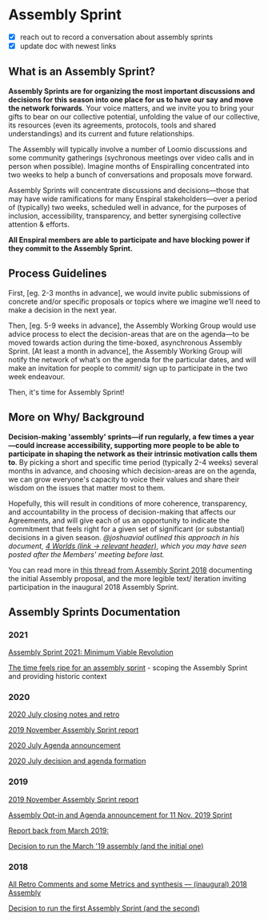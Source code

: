 # Assembly Sprint

- [x] reach out to record a conversation about assembly sprints
- [x] update doc with newest links

## What is an Assembly Sprint?

**Assembly Sprints are for organizing the most important discussions and decisions for this season into one place for us to have our say and move the network forwards**. Your voice matters, and we invite you to bring your gifts to bear on our collective potential, unfolding the value of our collective, its resources \(even its agreements, protocols, tools and shared understandings\) and its current and future relationships.

The Assembly will typically involve a number of Loomio discussions and some community gatherings \(sychronous meetings over video calls and in person when possible\). Imagine months of Enspiralling concentrated into two weeks to help a bunch of conversations and proposals move forward.

Assembly Sprints will concentrate discussions and decisions—those that may have wide ramifications for many Enspiral stakeholders—over a period of (typically) two weeks, scheduled well in advance, for the purposes of inclusion, accessibility, transparency, and better synergising collective attention & efforts.

**All Enspiral members are able to participate and have blocking power if they commit to the Assembly Sprint.**

## Process Guidelines

First, \[eg. 2-3 months in advance\], we would invite public submissions of concrete and/or specific proposals or topics where we imagine we’ll need to make a decision in the next year.

Then, \[eg. 5-9 weeks in advance\], the Assembly Working Group would use advice process to elect the decision-areas that are on the agenda—to be moved towards action during the time-boxed, asynchronous Assembly Sprint. \[At least a month in advance\], the Assembly Working Group will notify the network of what’s on the agenda for the particular dates, and will make an invitation for people to commit/ sign up to participate in the two week endeavour.

Then, it's time for Assembly Sprint!

## More on Why/ Background

**Decision-making 'assembly' sprints—if run regularly, a few times a year—could increase accessibility, supporting more people to be able to participate in shaping the network as their intrinsic motivation calls them to**. By picking a short and specific time period (typically 2-4 weeks) several months in advance, and choosing which decision-areas are on the agenda, we can grow everyone's capacity to voice their values and share their wisdom on the issues that matter most to them.

Hopefully, this will result in conditions of more coherence, transparency, and accountability in the process of decision-making that affects our Agreements, and will give each of us an opportunity to indicate the commitment that feels right for a given set of significant \(or substantial\) decisions in a given season. _@joshuavial outlined this approach in his document,_ [_4 Worlds \(link → relevant header\)_](https://docs.google.com/document/d/1VxnXg1jYlf26Eakybj_AHWd8iKXbDYQx8klbRHi-PCI/edit#heading=h.ieqmtfr9n4fb), _which you may have seen posted after the Members' meeting before last._

You can read more in [this thread from Assembly Sprint 2018](https://www.loomio.com/d/myTOM64J/next-steps-and-2018-closing-comments-assembly-sprint-an-online-enspiral-convergence?q=) documenting the initial Assembly proposal, and the more legible text/ iteration inviting participation in the inaugural 2018 Assembly Sprint.

## Assembly Sprints Documentation

### 2021

[Assembly Sprint 2021: Minimum Viable Revolution](https://www.loomio.com/d/DmSu3bCw/)

[The time feels ripe for an assembly sprint](https://www.loomio.com/d/Bm4hMeVH/comment/2460333) - scoping the Assembly Sprint and providing historic context

### 2020

[2020 July closing notes and retro](https://www.loomio.org/d/cGuE6WRl/closing-circle-retrospective-and-harvest-)

[2019 November Assembly Sprint report](https://www.loomio.org/d/6o920KVU/retrospective-asssembly-sprint-nov-2019-)

[2020 July Agenda announcement](https://www.loomio.org/d/zMsW9GJ2/prototyping-the-next-4-years-agenda-opt-in-assembly-sprint-22nd-july-)

[2020 July decision and agenda formation](https://www.loomio.org/d/QelSq2CV/call-for-submissions-assembly-sprint-22nd-july)

### 2019

[2019 November Assembly Sprint report](https://www.loomio.org/d/6o920KVU/retrospective-asssembly-sprint-nov-2019-)

[Assembly Opt-in and Agenda announcement for 11 Nov. 2019 Sprint](https://www.loomio.org/d/8RdAKBOo/agenda-and-opt-in-assembly-sprint-an-online-enspiral-convergence-november-2019)

[Report back from March 2019:](https://www.loomio.org/d/QPSHlBqe/report-back-on-recent-assembly-sprint-any-last-feedback-?q=)

[Decision to run the March '19 assembly \(and the initial one\)](https://www.loomio.org/d/myTOM64J/next-steps-and-2018-closing-comments-assembly-sprint-an-online-enspiral-convergence/78)

### 2018

[All Retro Comments and some Metrics and synthesis — \(inaugural\) 2018 Assembly](https://docs.google.com/spreadsheets/d/1WXXeQy_3JVXYgbAmcO7yhEfssooL0YeacB5f3DURUsI/edit?usp=sharing)

[Decision to run the first Assembly Sprint \(and the second\)](https://www.loomio.org/d/myTOM64J/next-steps-and-2018-closing-comments-assembly-sprint-an-online-enspiral-convergence?q=)

